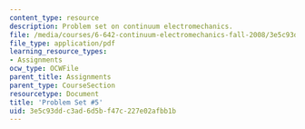 ```yaml
---
content_type: resource
description: Problem set on continuum electromechanics.
file: /media/courses/6-642-continuum-electromechanics-fall-2008/3e5c93ddc3ad6d5bf47c227e02afbb1b_pset5.pdf
file_type: application/pdf
learning_resource_types:
- Assignments
ocw_type: OCWFile
parent_title: Assignments
parent_type: CourseSection
resourcetype: Document
title: 'Problem Set #5'
uid: 3e5c93dd-c3ad-6d5b-f47c-227e02afbb1b
---
```

